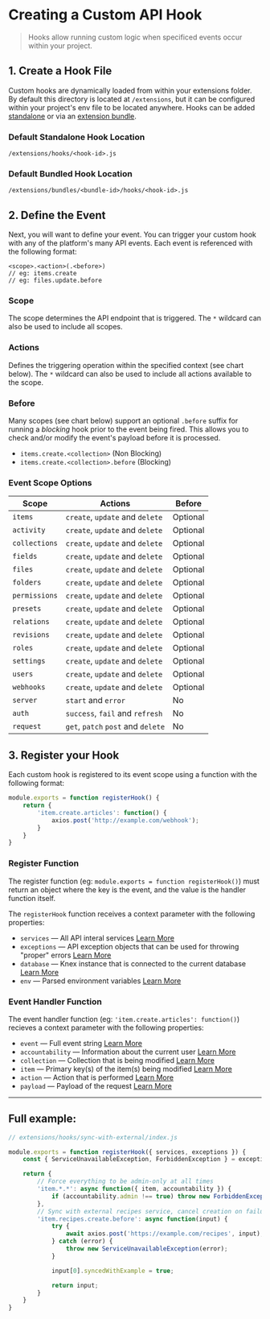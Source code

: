 # Creating a Custom API Hook

> Hooks allow running custom logic when specificed events occur within your project.

## 1. Create a Hook File

Custom hooks are dynamically loaded from within your extensions folder. By default this directory is located at `/extensions`, but it can be configured within your project's env file to be located anywhere. Hooks can be added [standalone](#) or via an [extension bundle](#).

### Default Standalone Hook Location
```
/extensions/hooks/<hook-id>.js
```

### Default Bundled Hook Location
```
/extensions/bundles/<bundle-id>/hooks/<hook-id>.js
```

## 2. Define the Event

Next, you will want to define your event. You can trigger your custom hook with any of the platform's many API events. Each event is referenced with the following format:

```
<scope>.<action>(.<before>)
// eg: items.create
// eg: files.update.before
```

### Scope

The scope determines the API endpoint that is triggered. The `*` wildcard can also be used to include all scopes.

### Actions

Defines the triggering operation within the specified context (see chart below). The `*` wildcard can also be used to include all actions available to the scope.

### Before

Many scopes (see chart below) support an optional `.before` suffix for running a _blocking_ hook prior to the event being fired. This allows you to check and/or modify the event's payload before it is processed.

* `items.create.<collection>` (Non Blocking)
* `items.create.<collection>.before` (Blocking)

### Event Scope Options

| Scope         | Actions                           | Before   |
|---------------|-----------------------------------|----------|
| `items`       | `create`, `update` and `delete`    | Optional |
| `activity`    | `create`, `update` and `delete`    | Optional |
| `collections` | `create`, `update` and `delete`    | Optional |
| `fields`      | `create`, `update` and `delete`    | Optional |
| `files`       | `create`, `update` and `delete`    | Optional |
| `folders`     | `create`, `update` and `delete`    | Optional |
| `permissions` | `create`, `update` and `delete`    | Optional |
| `presets`     | `create`, `update` and `delete`    | Optional |
| `relations`   | `create`, `update` and `delete`    | Optional |
| `revisions`   | `create`, `update` and `delete`    | Optional |
| `roles`       | `create`, `update` and `delete`    | Optional |
| `settings`    | `create`, `update` and `delete`    | Optional |
| `users`       | `create`, `update` and `delete`    | Optional |
| `webhooks`    | `create`, `update` and `delete`    | Optional |
| `server`      | `start` and `error`                | No       |
| `auth`        | `success`, `fail` and `refresh`    | No       |
| `request`     | `get`, `patch` `post` and `delete` | No       |

## 3. Register your Hook

Each custom hook is registered to its event scope using a function with the following format:

```js
module.exports = function registerHook() {
	return {
		'item.create.articles': function() {
			axios.post('http://example.com/webhook');
		}
	}
}
```

### Register Function

The register function (eg: `module.exports = function registerHook()`) must return an object where the key is the event, and the value is the handler function itself.

The `registerHook` function receives a context parameter with the following properties:

* `services` — All API interal services [Learn More](#)
* `exceptions` — API exception objects that can be used for throwing "proper" errors [Learn More](#)
* `database` — Knex instance that is connected to the current database [Learn More](#)
* `env` — Parsed environment variables [Learn More](#)

### Event Handler Function

The event handler function (eg: `'item.create.articles': function()`) recieves a context parameter with the following properties:

* `event` — Full event string [Learn More](#)
* `accountability` — Information about the current user [Learn More](#)
* `collection` — Collection that is being modified [Learn More](#)
* `item` — Primary key(s) of the item(s) being modified [Learn More](#)
* `action` — Action that is performed [Learn More](#)
* `payload` — Payload of the request [Learn More](#)

---

## Full example:

```js
// extensions/hooks/sync-with-external/index.js

module.exports = function registerHook({ services, exceptions }) {
	const { ServiceUnavailableException, ForbiddenException } = exceptions;

	return {
		// Force everything to be admin-only at all times
		'item.*.*': async function({ item, accountability }) {
			if (accountability.admin !== true) throw new ForbiddenException();
		},
		// Sync with external recipes service, cancel creation on failure
		'item.recipes.create.before': async function(input) {
			try {
				await axios.post('https://example.com/recipes', input);
			} catch (error) {
				throw new ServiceUnavailableException(error);
			}

			input[0].syncedWithExample = true;

			return input;
		}
	}
}
```
